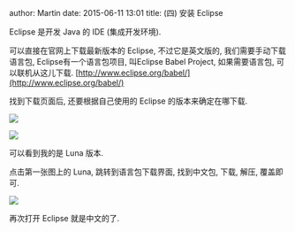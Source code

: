 author: Martin
date: 2015-06-11 13:01
title: (四) 安装 Eclipse

Eclipse 是开发 Java 的 IDE (集成开发环境).

可以直接在官网上下载最新版本的 Eclipse, 不过它是英文版的, 我们需要手动下载语言包, Eclipse有一个语言包项目, 叫Eclipse Babel Project, 如果需要语言包, 可以联机从这儿下载.
[http://www.eclipse.org/babel/](http://www.eclipse.org/babel/)

找到下载页面后, 还要根据自己使用的 Eclipse 的版本来确定在哪下载.

![](http://i59.tinypic.com/2ibyxyx.jpg)

![](http://i58.tinypic.com/30sfqyb.jpg)

可以看到我的是 Luna 版本.

点击第一张图上的 Luna, 跳转到语言包下载界面, 找到中文包, 下载, 解压, 覆盖即可.

![](http://i57.tinypic.com/fn8sg0.jpg)

再次打开 Eclipse 就是中文的了.
